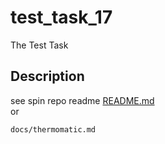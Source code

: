 # test_task_17
The Test Task

## Description
see spin repo readme [README.md](https://github.com/spin-org/thermomatic/blob/master/README.md)  
or
```
docs/thermomatic.md
```

